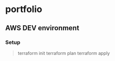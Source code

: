 # portfolio

## AWS DEV environment

### Setup

> terraform init
> terraform plan
> terraform apply
